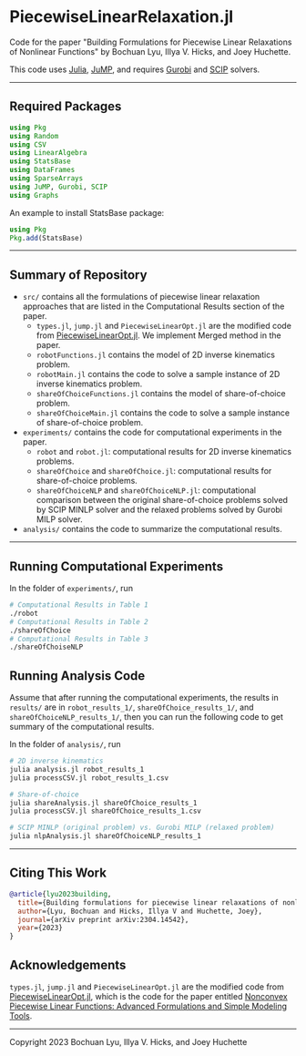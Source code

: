 # PiecewiseLinearRelaxation.jl

Code for the paper "Building Formulations for Piecewise Linear Relaxations of Nonlinear Functions" by Bochuan Lyu, Illya V. Hicks, and Joey Huchette.

This code uses [Julia](https://julialang.org/), [JuMP](https://jump.dev/), and requires [Gurobi](https://www.gurobi.com/) and [SCIP](https://scipopt.org/) solvers.

***

## Required Packages

```julia
using Pkg
using Random
using CSV
using LinearAlgebra
using StatsBase
using DataFrames
using SparseArrays
using JuMP, Gurobi, SCIP
using Graphs
```

An example to install StatsBase package:

```julia
using Pkg
Pkg.add(StatsBase)
```

***

## Summary of Repository
- `src/` contains all the formulations of piecewise linear relaxation approaches that are listed in the Computational Results section of the paper.
  - `types.jl`, `jump.jl` and `PiecewiseLinearOpt.jl` are the modified code from [PiecewiseLinearOpt.jl](https://github.com/joehuchette/PiecewiseLinearOpt.jl). We implement Merged method in the paper.
  - `robotFunctions.jl` contains the model of 2D inverse kinematics problem.
  - `robotMain.jl` contains the code to solve a sample instance of 2D inverse kinematics problem.
  - `shareOfChoiceFunctions.jl` contains the model of share-of-choice problem.
  - `shareOfChoiceMain.jl` contains the code to solve a sample instance of share-of-choice problem.
- `experiments/` contains the code for computational experiments in the paper.
  - `robot` and `robot.jl`: computational results for 2D inverse kinematics problems.
  - `shareOfChoice` and `shareOfChoice.jl`: computational results for share-of-choice problems.
  - `shareOfChoiceNLP` and `shareOfChoiceNLP.jl`: computational comparison between the original share-of-choice problems solved by SCIP MINLP solver and the relaxed problems solved by Gurobi MILP solver.
- `analysis/` contains the code to summarize the computational results.

***

## Running Computational Experiments

In the folder of `experiments/`, run

```bash
# Computational Results in Table 1
./robot
# Computational Results in Table 2
./shareOfChoice
# Computational Results in Table 3
./shareOfChoiseNLP
```

## Running Analysis Code

Assume that after running the computational experiments, the results in `results/` are in `robot_results_1/`, `shareOfChoice_results_1/`, and `shareOfChoiceNLP_results_1/`, then you can run the following code to get summary of the computational results.

In the folder of `analysis/`, run

```bash
# 2D inverse kinematics
julia analysis.jl robot_results_1
julia processCSV.jl robot_results_1.csv

# Share-of-choice
julia shareAnalysis.jl shareOfChoice_results_1
julia processCSV.jl shareOfChoice_results_1.csv

# SCIP MINLP (original problem) vs. Gurobi MILP (relaxed problem)
julia nlpAnalysis.jl shareOfChoiceNLP_results_1
```

***

## Citing This Work

```bibtex
@article{lyu2023building,
  title={Building formulations for piecewise linear relaxations of nonlinear functions},
  author={Lyu, Bochuan and Hicks, Illya V and Huchette, Joey},
  journal={arXiv preprint arXiv:2304.14542},
  year={2023}
}
```

## Acknowledgements

`types.jl`, `jump.jl` and `PiecewiseLinearOpt.jl` are the modified code from [PiecewiseLinearOpt.jl](https://github.com/joehuchette/PiecewiseLinearOpt.jl), which is the code for the paper entitled [Nonconvex Piecewise Linear Functions: Advanced Formulations and Simple Modeling Tools](https://pubsonline.informs.org/doi/abs/10.1287/opre.2019.1973).

***
Copyright 2023 Bochuan Lyu, Illya V. Hicks, and Joey Huchette
